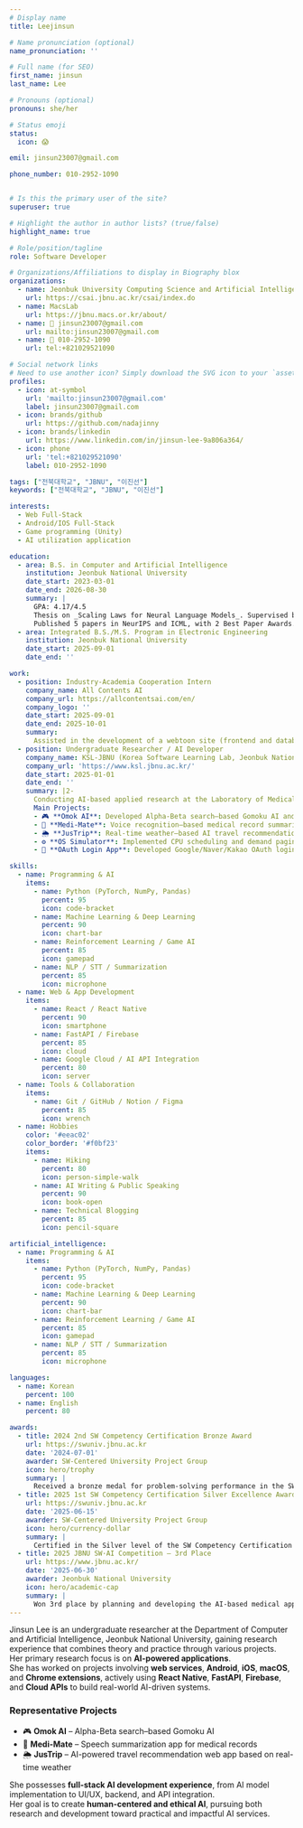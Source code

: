 ```yaml
---
# Display name
title: Leejinsun

# Name pronunciation (optional)
name_pronunciation: ''

# Full name (for SEO)
first_name: jinsun
last_name: Lee

# Pronouns (optional)
pronouns: she/her

# Status emoji
status:
  icon: 😱

emil: jinsun23007@gmail.com

phone_number: 010-2952-1090


# Is this the primary user of the site?
superuser: true

# Highlight the author in author lists? (true/false)
highlight_name: true

# Role/position/tagline
role: Software Developer

# Organizations/Affiliations to display in Biography blox
organizations:
  - name: Jeonbuk University Computing Science and Artificial Intelligence
    url: https://csai.jbnu.ac.kr/csai/index.do
  - name: MacsLab
    url: https://jbnu.macs.or.kr/about/
  - name: 📧 jinsun23007@gmail.com
    url: mailto:jinsun23007@gmail.com
  - name: 📱 010-2952-1090
    url: tel:+821029521090

# Social network links
# Need to use another icon? Simply download the SVG icon to your `assets/media/icons/` folder.
profiles:
  - icon: at-symbol
    url: 'mailto:jinsun23007@gmail.com'
    label: jinsun23007@gmail.com
  - icon: brands/github
    url: https://github.com/nadajinny
  - icon: brands/linkedin
    url: https://www.linkedin.com/in/jinsun-lee-9a806a364/
  - icon: phone
    url: 'tel:+821029521090'
    label: 010-2952-1090

tags: ["전북대학교", "JBNU", "이진선"]
keywords: ["전북대학교", "JBNU", "이진선"]

interests:
  - Web Full-Stack
  - Android/IOS Full-Stack
  - Game programming (Unity)
  - AI utilization application

education:
  - area: B.S. in Computer and Artificial Intelligence
    institution: Jeonbuk National University
    date_start: 2023-03-01
    date_end: 2026-08-30 
    summary: |
      GPA: 4.17/4.5  
      Thesis on _Scaling Laws for Neural Language Models_. Supervised by Prof. Andrew Ng.  
      Published 5 papers in NeurIPS and ICML, with 2 Best Paper Awards.
  - area: Integrated B.S./M.S. Program in Electronic Engineering
    institution: Jeonbuk National University
    date_start: 2025-09-01
    date_end: ''

work:
  - position: Industry-Academia Cooperation Intern
    company_name: All Contents AI
    company_url: https://allcontentsai.com/en/
    company_logo: ''
    date_start: 2025-09-01
    date_end: 2025-10-01
    summary: 
      Assisted in the development of a webtoon site (frontend and database)
  - position: Undergraduate Researcher / AI Developer
    company_name: KSL-JBNU (Korea Software Learning Lab, Jeonbuk National University)
    company_url: 'https://www.ksl.jbnu.ac.kr/'
    date_start: 2025-01-01
    date_end: ''
    summary: |2-
      Conducting AI-based applied research at the Laboratory of Medical AI and Computational Science, Jeonbuk National University.  
      Main Projects:
      - 🎮 **Omok AI**: Developed Alpha-Beta search–based Gomoku AI and enhanced evaluation functions  
      - 💬 **Medi-Mate**: Voice recognition–based medical record summarization app (React Native + FastAPI + VITO STT)  
      - 🌦️ **JusTrip**: Real-time weather–based AI travel recommendation web app (React + GPT + OpenWeather API)  
      - ⚙️ **OS Simulator**: Implemented CPU scheduling and demand paging simulators  
      - 🔗 **OAuth Login App**: Developed Google/Naver/Kakao OAuth login app (FastAPI backend + InAppBrowser)

skills:
  - name: Programming & AI
    items:
      - name: Python (PyTorch, NumPy, Pandas)
        percent: 95
        icon: code-bracket
      - name: Machine Learning & Deep Learning
        percent: 90
        icon: chart-bar
      - name: Reinforcement Learning / Game AI
        percent: 85
        icon: gamepad
      - name: NLP / STT / Summarization
        percent: 85
        icon: microphone
  - name: Web & App Development
    items:
      - name: React / React Native
        percent: 90
        icon: smartphone
      - name: FastAPI / Firebase
        percent: 85
        icon: cloud
      - name: Google Cloud / AI API Integration
        percent: 80
        icon: server
  - name: Tools & Collaboration
    items:
      - name: Git / GitHub / Notion / Figma
        percent: 85
        icon: wrench
  - name: Hobbies
    color: '#eeac02'
    color_border: '#f0bf23'
    items:
      - name: Hiking
        percent: 80
        icon: person-simple-walk
      - name: AI Writing & Public Speaking
        percent: 90
        icon: book-open
      - name: Technical Blogging
        percent: 85
        icon: pencil-square

artificial_intelligence: 
  - name: Programming & AI
    items:
      - name: Python (PyTorch, NumPy, Pandas)
        percent: 95
        icon: code-bracket
      - name: Machine Learning & Deep Learning
        percent: 90
        icon: chart-bar
      - name: Reinforcement Learning / Game AI
        percent: 85
        icon: gamepad
      - name: NLP / STT / Summarization
        percent: 85
        icon: microphone

languages:
  - name: Korean
    percent: 100
  - name: English
    percent: 80

awards:
  - title: 2024 2nd SW Competency Certification Bronze Award
    url: https://swuniv.jbnu.ac.kr
    date: '2024-07-01'
    awarder: SW-Centered University Project Group
    icon: hero/trophy
    summary: |
      Received a bronze medal for problem-solving performance in the SW Competency Certification.
  - title: 2025 1st SW Competency Certification Silver Excellence Award
    url: https://swuniv.jbnu.ac.kr
    date: '2025-06-15'
    awarder: SW-Centered University Project Group
    icon: hero/currency-dollar
    summary: |
      Certified in the Silver level of the SW Competency Certification and recognized for outstanding performance in problem-solving.
  - title: 2025 JBNU SW·AI Competition – 3rd Place
    url: https://www.jbnu.ac.kr/
    date: '2025-06-30'
    awarder: Jeonbuk National University
    icon: hero/academic-cap
    summary: |
      Won 3rd place by planning and developing the AI-based medical app “Medi-Mate”.
---
```


Jinsun Lee is an undergraduate researcher at the Department of Computer and Artificial Intelligence, Jeonbuk National University, gaining research experience that combines theory and practice through various projects.  
Her primary research focus is on **AI-powered applications**.  
She has worked on projects involving **web services**, **Android**, **iOS**, **macOS**, and **Chrome extensions**, actively using **React Native**, **FastAPI**, **Firebase**, and **Cloud APIs** to build real-world AI-driven systems.  

### Representative Projects
- 🎮 **Omok AI** – Alpha-Beta search–based Gomoku AI  
- 💬 **Medi-Mate** – Speech summarization app for medical records  
- 🌦️ **JusTrip** – AI-powered travel recommendation web app based on real-time weather  

She possesses **full-stack AI development experience**, from AI model implementation to UI/UX, backend, and API integration.  
Her goal is to create **human-centered and ethical AI**, pursuing both research and development toward practical and impactful AI services.
